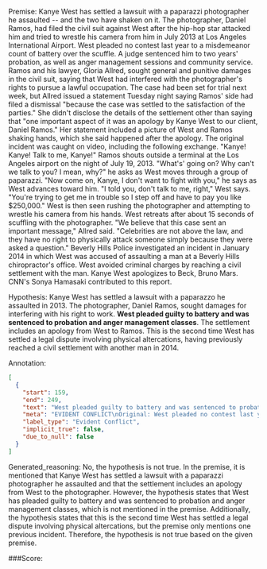 
Premise:
Kanye West has settled a lawsuit with a paparazzi photographer he assaulted -- and the two have shaken on it. The photographer, Daniel Ramos, had filed the civil suit against West  after the hip-hop star attacked him and tried to wrestle his camera from him in July 2013 at Los Angeles International Airport. West pleaded no contest last year to a misdemeanor count of battery over the scuffle. A judge sentenced him to two years' probation, as well as anger management sessions and community service. Ramos and his lawyer, Gloria Allred, sought general and punitive damages in the civil suit, saying that West had interfered with the photographer's rights to pursue a lawful occupation. The case had been set for trial next week, but Allred issued a statement Tuesday night saying Ramos' side had filed a dismissal "because the case was settled to the satisfaction of the parties." She didn't disclose the details of the settlement other than saying that "one important aspect of it was an apology by Kanye West to our client, Daniel Ramos." Her statement included a picture of West and Ramos shaking hands, which she said happened after the apology. The original incident was caught on video, including the following exchange. "Kanye! Kanye! Talk to me, Kanye!" Ramos shouts outside a terminal at the Los Angeles airport on the night of July 19, 2013. "What's' going on? Why can't we talk to you?  I mean, why?" he asks as West moves through a group of paparazzi. "Now come on, Kanye, I don't want to fight with you," he says as West advances toward him. "I told you, don't talk to me, right," West says. "You're trying to get me in trouble so I step off and have to pay you like $250,000." West is then seen rushing the photographer and attempting to wrestle his camera from his hands. West retreats after about 15 seconds of scuffling with the photographer. "We believe that this case sent an important message," Allred said. "Celebrities are not above the law, and they have no right to physically attack someone simply because they were asked a question." Beverly Hills Police investigated an incident in January 2014 in which West was accused of assaulting a man at a Beverly Hills chiropractor's office. West avoided criminal charges by reaching a civil settlement with the man. Kanye West apologizes to Beck, Bruno Mars. CNN's Sonya Hamasaki contributed to this report.


Hypothesis:
Kanye West has settled a lawsuit with a paparazzo he assaulted in 2013. The photographer, Daniel Ramos, sought damages for interfering with his right to work. **West pleaded guilty to battery and was sentenced to probation and anger management classes**. The settlement includes an apology from West to Ramos. This is the second time West has settled a legal dispute involving physical altercations, having previously reached a civil settlement with another man in 2014.

Annotation:
```json
[
  {
    "start": 159,
    "end": 249,
    "text": "West pleaded guilty to battery and was sentenced to probation and anger management classes",
    "meta": "EVIDENT CONFLICT\nOriginal: West pleaded no contest last year to a misdemeanor count of battery over the scuffle.\nGenerated: West pleaded guilty to battery and was sentenced to probation and anger management classes",
    "label_type": "Evident Conflict",
    "implicit_true": false,
    "due_to_null": false
  }
]
```

Generated_reasoning:
No, the hypothesis is not true. In the premise, it is mentioned that Kanye West has settled a lawsuit with a paparazzi photographer he assaulted and that the settlement includes an apology from West to the photographer. However, the hypothesis states that West has pleaded guilty to battery and was sentenced to probation and anger management classes, which is not mentioned in the premise. Additionally, the hypothesis states that this is the second time West has settled a legal dispute involving physical altercations, but the premise only mentions one previous incident. Therefore, the hypothesis is not true based on the given premise.

###Score:
